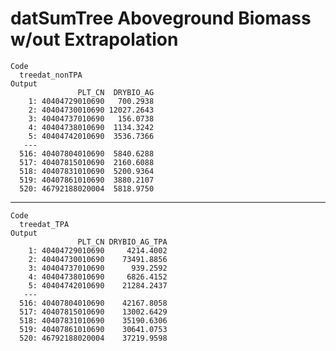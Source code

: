 # datSumTree Aboveground Biomass w/out Extrapolation

    Code
      treedat_nonTPA
    Output
                   PLT_CN  DRYBIO_AG
        1: 40404729010690   700.2938
        2: 40404730010690 12027.2643
        3: 40404737010690   156.0738
        4: 40404738010690  1134.3242
        5: 40404742010690  3536.7366
       ---                          
      516: 40407804010690  5840.6288
      517: 40407815010690  2160.6088
      518: 40407831010690  5200.9364
      519: 40407861010690  3880.2107
      520: 46792188020004  5818.9750

---

    Code
      treedat_TPA
    Output
                   PLT_CN DRYBIO_AG_TPA
        1: 40404729010690     4214.4002
        2: 40404730010690    73491.8856
        3: 40404737010690      939.2592
        4: 40404738010690     6826.4152
        5: 40404742010690    21284.2437
       ---                             
      516: 40407804010690    42167.8058
      517: 40407815010690    13002.6429
      518: 40407831010690    35190.6306
      519: 40407861010690    30641.0753
      520: 46792188020004    37219.9598

